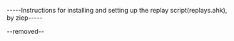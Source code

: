 -----Instructions for installing and setting up the replay script(replays.ahk), by ziep-----

--removed--
